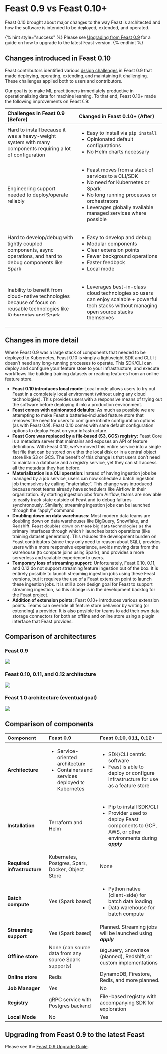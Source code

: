 # Feast 0.9 vs Feast 0.10+

Feast 0.10 brought about major changes to the way Feast is architected and how the software is intended to be deployed, extended, and operated.

{% hint style="success" %}
Please see [Upgrading from Feast 0.9](https://docs.google.com/document/d/1AOsr_baczuARjCpmZgVd8mCqTF4AZ49OEyU4Cn-uTT0/edit#) for a guide on how to upgrade to the latest Feast version.
{% endhint %}

## Changes introduced in Feast 0.10

Feast contributors identified various [design challenges](https://feast.dev/blog/a-state-of-feast/) in Feast 0.9 that made deploying, operating, extending, and maintaining it challenging. These challenges applied both to users and contributors.

Our goal is to make ML practitioners immediately productive in operationalizing data for machine learning. To that end, Feast 0.10+ made the following improvements on Feast 0.9:

<table>
  <thead>
    <tr>
      <th style="text-align:left">Challenges in Feast 0.9 <b>(Before)</b>
      </th>
      <th style="text-align:left">Changed in Feast 0.10+ (After)</th>
    </tr>
  </thead>
  <tbody>
    <tr>
      <td style="text-align:left">Hard to install because it was a heavy-weight system with many components
        requiring a lot of configuration</td>
      <td style="text-align:left">
        <ul>
          <li>Easy to install via <code>pip install</code>
          </li>
          <li>Opinionated default configurations</li>
          <li>No Helm charts necessary</li>
        </ul>
      </td>
    </tr>
    <tr>
      <td style="text-align:left">Engineering support needed to deploy/operate reliably</td>
      <td style="text-align:left">
        <ul>
          <li>Feast moves from a stack of services to a CLI/SDK</li>
          <li>No need for Kubernetes or Spark</li>
          <li>No long running processes or orchestrators</li>
          <li>Leverages globally available managed services where possible</li>
        </ul>
      </td>
    </tr>
    <tr>
      <td style="text-align:left">Hard to develop/debug with tightly coupled components, async operations,
        and hard to debug components like Spark</td>
      <td style="text-align:left">
        <ul>
          <li>Easy to develop and debug</li>
          <li>Modular components</li>
          <li>Clear extension points</li>
          <li>Fewer background operations</li>
          <li>Faster feedback</li>
          <li>Local mode</li>
        </ul>
      </td>
    </tr>
    <tr>
      <td style="text-align:left">Inability to benefit from cloud-native technologies because of focus on
        reusable technologies like Kubernetes and Spark</td>
      <td style="text-align:left">
        <ul>
          <li>Leverages best-in-class cloud technologies so users can enjoy scalable
            + powerful tech stacks without managing open source stacks themselves</li>
        </ul>
      </td>
    </tr>
  </tbody>
</table>

## Changes in more detail

Where Feast 0.9 was a large stack of components that needed to be deployed to Kubernetes, Feast 0.10 is simply a lightweight SDK and CLI. It doesn’t need any long-running processes to operate. This SDK/CLI can deploy and configure your feature store to your infrastructure, and execute workflows like building training datasets or reading features from an online feature store.

* **Feast 0.10 introduces local mode:** Local mode allows users to try out Feast in a completely local environment \(without using any cloud technologies\). This provides users with a responsive means of trying out the software before deploying it into a production environment.
* **Feast comes with opinionated defaults:** As much as possible we are attempting to make Feast a batteries-included feature store that removes the need for users to configure infinite configuration options \(as with Feast 0.9\). Feast 0.10 comes with sane default configuration options to deploy Feast on your infrastructure.
* **Feast Core was replaced by a file-based \(S3, GCS\) registry:** Feast Core is a metadata server that maintains and exposes an API of feature definitions. With Feast 0.10, we’ve moved this entire service into a single flat file that can be stored on either the local disk or in a central object store like S3 or GCS. The benefit of this change is that users don’t need to maintain a database and a registry service, yet they can still access all the metadata they had before.
* **Materialization is a CLI operation:** Instead of having ingestion jobs be managed by a job service, users can now schedule a batch ingestion job themselves by calling “materialize”. This change was introduced because most teams already have schedulers like Airflow in their organization. By starting ingestion jobs from Airflow, teams are now able to easily track state outside of Feast and to debug failures synchronously. Similarly, streaming ingestion jobs can be launched through the “apply” command
* **Doubling down on data warehouses:** Most modern data teams are doubling down on data warehouses like BigQuery, Snowflake, and Redshift. Feast doubles down on these big data technologies as the primary interfaces through which it launches batch operations \(like training dataset generation\). This reduces the development burden on Feast contributors \(since they only need to reason about SQL\), provides users with a more responsive experience, avoids moving data from the warehouse \(to compute joins using Spark\), and provides a more serverless and scalable experience to users.
* **Temporary loss of streaming support:** Unfortunately, Feast 0.10, 0.11, and 0.12 do not support streaming feature ingestion out of the box. It is entirely possible to launch streaming ingestion jobs using these Feast versions, but it requires the use of a Feast extension point to launch these ingestion jobs. It is still a core design goal for Feast to support streaming ingestion, so this change is in the development backlog for the Feast project.
* **Addition of extension points:** Feast 0.10+ introduces various extension points. Teams can override all feature store behavior by writing \(or extending\) a provider. It is also possible for teams to add their own data storage connectors for both an offline and online store using a plugin interface that Feast provides.

## Comparison of architectures

### Feast 0.9

![](../.gitbook/assets/image%20%289%29.png)

### Feast 0.10, 0.11, and 0.12 architecture

![](../.gitbook/assets/image%20%2819%29.png)

### Feast 1.0 architecture \(eventual goal\)

![](../.gitbook/assets/image%20%2821%29.png)

## Comparison of components

<table>
  <thead>
    <tr>
      <th style="text-align:left">Component</th>
      <th style="text-align:left">Feast 0.9</th>
      <th style="text-align:left">Feast 0.10, 011, 0.12+</th>
    </tr>
  </thead>
  <tbody>
    <tr>
      <td style="text-align:left"><b>Architecture</b>
      </td>
      <td style="text-align:left">
        <ul>
          <li>Service-oriented architecture</li>
          <li>Containers and services deployed to Kubernetes</li>
        </ul>
      </td>
      <td style="text-align:left">
        <ul>
          <li>SDK/CLI centric software</li>
          <li>Feast is able to deploy or configure infrastructure for use as a feature
            store</li>
        </ul>
      </td>
    </tr>
    <tr>
      <td style="text-align:left"><b>Installation</b>
      </td>
      <td style="text-align:left">Terraform and Helm</td>
      <td style="text-align:left">
        <ul>
          <li>Pip to install SDK/CLI</li>
          <li>Provider used to deploy Feast components to GCP, AWS, or other environments
            during <em><b>apply</b></em>
          </li>
        </ul>
      </td>
    </tr>
    <tr>
      <td style="text-align:left"><b>Required infrastructure</b>
      </td>
      <td style="text-align:left">Kubernetes, Postgres, Spark, Docker, Object Store</td>
      <td style="text-align:left">None</td>
    </tr>
    <tr>
      <td style="text-align:left"><b>Batch compute</b>
      </td>
      <td style="text-align:left">Yes (Spark based)</td>
      <td style="text-align:left">
        <ul>
          <li>Python native (client-side) for batch data loading</li>
          <li>Data warehouse for batch compute</li>
        </ul>
      </td>
    </tr>
    <tr>
      <td style="text-align:left"><b>Streaming support</b>
      </td>
      <td style="text-align:left">Yes (Spark based)</td>
      <td style="text-align:left">Planned. Streaming jobs will be launched using <em><b>apply</b></em>
      </td>
    </tr>
    <tr>
      <td style="text-align:left"><b>Offline store</b>
      </td>
      <td style="text-align:left">None (can source data from any source Spark supports)</td>
      <td style="text-align:left">BigQuery, Snowflake (planned), Redshift, or custom implementations</td>
    </tr>
    <tr>
      <td style="text-align:left"><b>Online store</b>
      </td>
      <td style="text-align:left">Redis</td>
      <td style="text-align:left">DynamoDB, Firestore, Redis, and more planned.</td>
    </tr>
    <tr>
      <td style="text-align:left"><b>Job Manager</b>
      </td>
      <td style="text-align:left">Yes</td>
      <td style="text-align:left">No</td>
    </tr>
    <tr>
      <td style="text-align:left"><b>Registry</b>
      </td>
      <td style="text-align:left">gRPC service with Postgres backend</td>
      <td style="text-align:left">File-based registry with accompanying SDK for exploration</td>
    </tr>
    <tr>
      <td style="text-align:left"><b>Local Mode</b>
      </td>
      <td style="text-align:left">No</td>
      <td style="text-align:left">Yes</td>
    </tr>
  </tbody>
</table>

## Upgrading from Feast 0.9 to the latest Feast

Please see the [Feast 0.9 Upgrade Guide](https://docs.google.com/document/d/1AOsr_baczuARjCpmZgVd8mCqTF4AZ49OEyU4Cn-uTT0/edit#).

